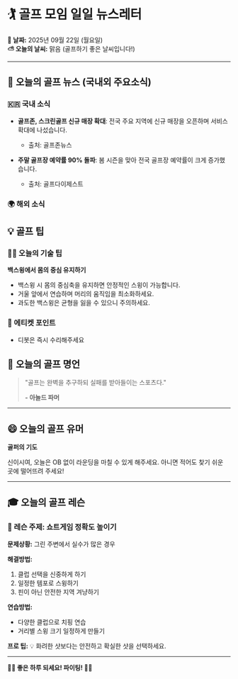 # 🏌️ 골프 모임 일일 뉴스레터

**📅 날짜:** 2025년 09월 22일 (월요일)  
**⛅ 오늘의 날씨:** 맑음 (골프하기 좋은 날씨입니다!)

---

## 📰 오늘의 골프 뉴스 (국내외 주요소식)

### 🇰🇷 국내 소식
- **골프존, 스크린골프 신규 매장 확대**: 전국 주요 지역에 신규 매장을 오픈하며 서비스 확대에 나섰습니다.
  - 출처: 골프존뉴스

- **주말 골프장 예약률 90% 돌파**: 봄 시즌을 맞아 전국 골프장 예약률이 크게 증가했습니다.
  - 출처: 골프다이제스트

### 🌍 해외 소식


## 💡 골프 팁

### 🏌️‍♂️ 오늘의 기술 팁
**백스윙에서 몸의 중심 유지하기**
- 백스윙 시 몸의 중심축을 유지하면 안정적인 스윙이 가능합니다.
- 거울 앞에서 연습하며 머리의 움직임을 최소화하세요.
- 과도한 백스윙은 균형을 잃을 수 있으니 주의하세요.

### 🤝 에티켓 포인트
- 디봇은 즉시 수리해주세요


## 💭 오늘의 골프 명언

> "골프는 완벽을 추구하되 실패를 받아들이는 스포츠다."
> 
> **- 아놀드 파머**

---

## 😄 오늘의 골프 유머

**골퍼의 기도**

신이시여, 오늘은 OB 없이 라운딩을 마칠 수 있게 해주세요. 아니면 적어도 찾기 쉬운 곳에 떨어뜨려 주세요!

---

## 🎓 오늘의 골프 레슨

### 📖 레슨 주제: 쇼트게임 정확도 높이기

**문제상황:**
그린 주변에서 실수가 많은 경우

**해결방법:**
1. 클럽 선택을 신중하게 하기
2. 일정한 템포로 스윙하기
3. 핀이 아닌 안전한 지역 겨냥하기

**연습방법:**
- 다양한 클럽으로 치핑 연습
- 거리별 스윙 크기 일정하게 만들기

**프로 팁:**
💡 화려한 샷보다는 안전하고 확실한 샷을 선택하세요.

---
**🏌️‍♀️ 좋은 하루 되세요! 파이팅! 🏌️‍♂️**